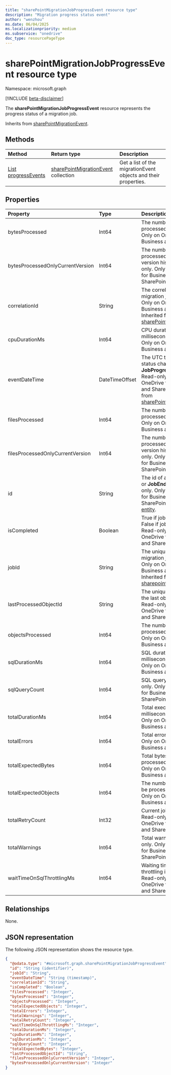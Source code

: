 ```yaml
---
title: "sharePointMigrationJobProgressEvent resource type"
description: "Migration progress status event"
author: "wenzhou"
ms.date: 06/04/2025
ms.localizationpriority: medium
ms.subservice: "onedrive"
doc_type: resourcePageType
---
```


# sharePointMigrationJobProgressEvent resource type

Namespace: microsoft.graph

[!INCLUDE [beta-disclaimer](../../includes/beta-disclaimer.md)]

The **sharePointMigrationJobProgressEvent** resource represents the progress status of a migration job.

Inherits from [sharePointMigrationEvent](../resources/sharepointmigrationevent.md).

## Methods
|Method|Return type|Description|
|:---|:---|:---|
|[List progressEvents](../api/filestoragecontainer-migrationjob-list-progressevents.md)|[sharePointMigrationEvent](../resources/sharepointmigrationevent.md) collection|Get a list of the migrationEvent objects and their properties.|

## Properties
|Property|Type|Description|
|:---|:---|:---|
|bytesProcessed|Int64|The number of bytes processed. Read-only. Only on OneDrive for Business and SharePoint.|
|bytesProcessedOnlyCurrentVersion|Int64|The number of bytes processed exclusive of version history. Read-only. Only on OneDrive for Business and SharePoint.|
|correlationId|String|The correlation id of a migration job. Read-only. Only on OneDrive for Business and SharePoint. Inherited from [sharePointMigrationEvent](../resources/sharepointmigrationevent.md).|
|cpuDurationMs|Int64|CPU duration in milliseconds. Read-only. Only on OneDrive for Business and SharePoint.|
|eventDateTime|DateTimeOffset|The UTC time when job status changes to **JobProgress** or **JobEnd**. Read-only. Only on OneDrive for Business and SharePoint. Inherited from [sharePointMigrationEvent](../resources/sharepointmigrationevent.md).|
|filesProcessed|Int64|The number of files processed. Read-only. Only on OneDrive for Business and SharePoint.|
|filesProcessedOnlyCurrentVersion|Int64|The number of files processed exclusive of version history. Read-only. Only on OneDrive for Business and SharePoint.|
|id|String|The id of a **JobProgress** or **JobEnd** event. Read-only. Only on OneDrive for Business and SharePoint. Inherits from [entity](../resources/entity.md).|
|isCompleted|Boolean|True if job is completed. False if job is in progress. Read-only. Only on OneDrive for Business and SharePoint.|
|jobId|String|The unique identifier of a migration job. Read-only. Only on OneDrive for Business and SharePoint. Inherited from [sharepointMigrationEvent](../resources/sharepointmigrationevent.md).|
|lastProcessedObjectId|String|The unique identifier of the last object processed. Read-only. Only on OneDrive for Business and SharePoint.|
|objectsProcessed|Int64|The number of objects processed. Read-only. Only on OneDrive for Business and SharePoint.|
|sqlDurationMs|Int64|SQL duration in milliseconds. Read-only. Only on OneDrive for Business and SharePoint.|
|sqlQueryCount|Int64|SQL query count. Read-only. Only on OneDrive for Business and SharePoint.|
|totalDurationMs|Int64|Total execution time in milliseconds. Read-only. Only on OneDrive for Business and SharePoint.|
|totalErrors|Int64|Total errors. Read-only. Only on OneDrive for Business and SharePoint.|
|totalExpectedBytes|Int64|Total bytes to be processed. Read-only. Only on OneDrive for Business and SharePoint.|
|totalExpectedObjects|Int64|The number of objects to be processed. Read-only. Only on OneDrive for Business and SharePoint.|
|totalRetryCount|Int32|Current job retry count. Read-only. Only on OneDrive for Business and SharePoint.|
|totalWarnings|Int64|Total warnings. Read-only. Only on OneDrive for Business and SharePoint.|
|waitTimeOnSqlThrottlingMs|Int64|Waiting time on sql throttling in milliseconds. Read-only. Only on OneDrive for Business and SharePoint.|

## Relationships
None.

## JSON representation
The following JSON representation shows the resource type.
<!-- {
  "blockType": "resource",
  "keyProperty": "id",
  "@odata.type": "microsoft.graph.sharePointMigrationJobProgressEvent",
  "baseType": "microsoft.graph.sharePointMigrationEvent",
  "openType": false
}
-->
``` json
{
  "@odata.type": "#microsoft.graph.sharePointMigrationJobProgressEvent",
  "id": "String (identifier)",
  "jobId": "String",
  "eventDateTime": "String (timestamp)",
  "correlationId": "String",
  "isCompleted": "Boolean",
  "filesProcessed": "Integer",
  "bytesProcessed": "Integer",
  "objectsProcessed": "Integer",
  "totalExpectedObjects": "Integer",
  "totalErrors": "Integer",
  "totalWarnings": "Integer",
  "totalRetryCount": "Integer",
  "waitTimeOnSqlThrottlingMs": "Integer",
  "totalDurationMs": "Integer",
  "cpuDurationMs": "Integer",
  "sqlDurationMs": "Integer",
  "sqlQueryCount": "Integer",
  "totalExpectedBytes": "Integer",
  "lastProcessedObjectId": "String",
  "filesProcessedOnlyCurrentVersion": "Integer",
  "bytesProcessedOnlyCurrentVersion": "Integer"
}
```
